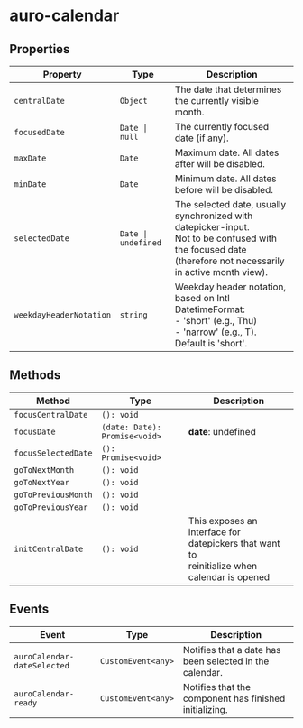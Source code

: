 # auro-calendar

## Properties

| Property                | Type                | Description                                      |
|-------------------------|---------------------|--------------------------------------------------|
| `centralDate`           | `Object`            | The date that determines the currently visible month. |
| `focusedDate`           | `Date \| null`      | The currently focused date (if any).             |
| `maxDate`               | `Date`              | Maximum date. All dates after will be disabled.  |
| `minDate`               | `Date`              | Minimum date. All dates before will be disabled. |
| `selectedDate`          | `Date \| undefined` | The selected date, usually synchronized with datepicker-input.<br />Not to be confused with the focused date (therefore not necessarily in active month view). |
| `weekdayHeaderNotation` | `string`            | Weekday header notation, based on Intl DatetimeFormat:<br />- 'short' (e.g., Thu)<br />- 'narrow' (e.g., T).<br />Default is 'short'. |

## Methods

| Method              | Type                          | Description                                      |
|---------------------|-------------------------------|--------------------------------------------------|
| `focusCentralDate`  | `(): void`                    |                                                  |
| `focusDate`         | `(date: Date): Promise<void>` | **date**: undefined                              |
| `focusSelectedDate` | `(): Promise<void>`           |                                                  |
| `goToNextMonth`     | `(): void`                    |                                                  |
| `goToNextYear`      | `(): void`                    |                                                  |
| `goToPreviousMonth` | `(): void`                    |                                                  |
| `goToPreviousYear`  | `(): void`                    |                                                  |
| `initCentralDate`   | `(): void`                    | This exposes an interface for datepickers that want to<br />reinitialize when calendar is opened |

## Events

| Event                       | Type               | Description                                      |
|-----------------------------|--------------------|--------------------------------------------------|
| `auroCalendar-dateSelected` | `CustomEvent<any>` | Notifies that a date has been selected in the calendar. |
| `auroCalendar-ready`        | `CustomEvent<any>` | Notifies that the component has finished initializing. |
